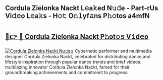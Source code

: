 ## Cordula Zielonka Nackt L𝚎a𝚔ed N𝚞𝚍e - Part-rUs Vi𝚍𝚎o L𝚎a𝚔s - H𝚘𝚝 O𝚗𝚕yf𝚊ns P𝚑𝚘tos a4mfN

# <h2><a href="http://kfc5c1.oniu.top/?m=Cordula+Zielonka+Nackt">🔗👉 🔴 Cordula Zielonka Nackt P𝚑ot𝚘𝚜 V𝚒d𝚎o</a></h2>

[![Cordula Zielonka Nackt Nu𝚍e𝚜](https://i.imgur.com/0qMVB7G.gif)](http://kfc5c1.oniu.top/?m=Cordula+Zielonka+Nackt)
Cybernetic performer and multimedia designer Cordula Zielonka Nackt, celebrated for distributing dance and lifestyle inspiration through popular dance trends and brief videos. trailblazing innovator Cordula Zielonka Nackt, famed for their groundbreaking achievements and commitment to progress.  
